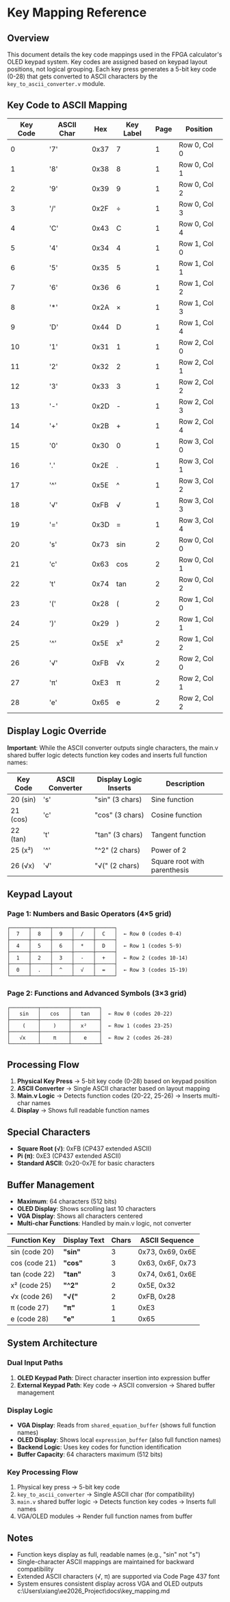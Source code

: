 # Key Mapping Reference

## Overview
This document details the key code mappings used in the FPGA calculator's OLED keypad system. Key codes are assigned based on keypad layout positions, not logical grouping. Each key press generates a 5-bit key code (0-28) that gets converted to ASCII characters by the `key_to_ascii_converter.v` module.

## Key Code to ASCII Mapping

| Key Code | ASCII Char | Hex | Key Label | Page | Position |
|----------|------------|-----|-----------|------|----------|
| 0 | '7' | 0x37 | 7 | 1 | Row 0, Col 0 |
| 1 | '8' | 0x38 | 8 | 1 | Row 0, Col 1 |
| 2 | '9' | 0x39 | 9 | 1 | Row 0, Col 2 |
| 3 | '/' | 0x2F | ÷ | 1 | Row 0, Col 3 |
| 4 | 'C' | 0x43 | C | 1 | Row 0, Col 4 |
| 5 | '4' | 0x34 | 4 | 1 | Row 1, Col 0 |
| 6 | '5' | 0x35 | 5 | 1 | Row 1, Col 1 |
| 7 | '6' | 0x36 | 6 | 1 | Row 1, Col 2 |
| 8 | '*' | 0x2A | × | 1 | Row 1, Col 3 |
| 9 | 'D' | 0x44 | D | 1 | Row 1, Col 4 |
| 10 | '1' | 0x31 | 1 | 1 | Row 2, Col 0 |
| 11 | '2' | 0x32 | 2 | 1 | Row 2, Col 1 |
| 12 | '3' | 0x33 | 3 | 1 | Row 2, Col 2 |
| 13 | '-' | 0x2D | - | 1 | Row 2, Col 3 |
| 14 | '+' | 0x2B | + | 1 | Row 2, Col 4 |
| 15 | '0' | 0x30 | 0 | 1 | Row 3, Col 0 |
| 16 | '.' | 0x2E | . | 1 | Row 3, Col 1 |
| 17 | '^' | 0x5E | ^ | 1 | Row 3, Col 2 |
| 18 | '√' | 0xFB | √ | 1 | Row 3, Col 3 |
| 19 | '=' | 0x3D | = | 1 | Row 3, Col 4 |
| 20 | 's' | 0x73 | sin | 2 | Row 0, Col 0 |
| 21 | 'c' | 0x63 | cos | 2 | Row 0, Col 1 |
| 22 | 't' | 0x74 | tan | 2 | Row 0, Col 2 |
| 23 | '(' | 0x28 | ( | 2 | Row 1, Col 0 |
| 24 | ')' | 0x29 | ) | 2 | Row 1, Col 1 |
| 25 | '^' | 0x5E | x² | 2 | Row 1, Col 2 |
| 26 | '√' | 0xFB | √x | 2 | Row 2, Col 0 |
| 27 | 'π' | 0xE3 | π | 2 | Row 2, Col 1 |
| 28 | 'e' | 0x65 | e | 2 | Row 2, Col 2 |

## Display Logic Override

**Important**: While the ASCII converter outputs single characters, the main.v shared buffer logic detects function key codes and inserts full function names:

| Key Code | ASCII Converter | Display Logic Inserts | Description |
|----------|-----------------|----------------------|-------------|
| 20 (sin) | 's' | "sin" (3 chars) | Sine function |
| 21 (cos) | 'c' | "cos" (3 chars) | Cosine function |
| 22 (tan) | 't' | "tan" (3 chars) | Tangent function |
| 25 (x²) | '^' | "^2" (2 chars) | Power of 2 |
| 26 (√x) | '√' | "√(" (2 chars) | Square root with parenthesis |

## Keypad Layout

### Page 1: Numbers and Basic Operators (4×5 grid)
```
┌──────┬──────┬──────┬──────┬──────┐
│  7   │  8   │  9   │  /   │  C   │  ← Row 0 (codes 0-4)
├──────┼──────┼──────┼──────┼──────┤
│  4   │  5   │  6   │  *   │  D   │  ← Row 1 (codes 5-9)
├──────┼──────┼──────┼──────┼──────┤
│  1   │  2   │  3   │  -   │  +   │  ← Row 2 (codes 10-14)
├──────┼──────┼──────┼──────┼──────┤
│  0   │  .   │  ^   │  √   │  =   │  ← Row 3 (codes 15-19)
└──────┴──────┴──────┴──────┴──────┘
```

### Page 2: Functions and Advanced Symbols (3×3 grid)
```
┌─────────┬─────────┬─────────┐
│   sin   │   cos   │   tan   │  ← Row 0 (codes 20-22)
├─────────┼─────────┼─────────┤
│    (    │    )    │   x²    │  ← Row 1 (codes 23-25)
├─────────┼─────────┼─────────┤
│   √x    │    π    │    e    │  ← Row 2 (codes 26-28)
└─────────┴─────────┴─────────┴
```

## Processing Flow
1. **Physical Key Press** → 5-bit key code (0-28) based on keypad position
2. **ASCII Converter** → Single ASCII character based on layout mapping
3. **Main.v Logic** → Detects function codes (20-22, 25-26) → Inserts multi-char names
4. **Display** → Shows full readable function names

## Special Characters
- **Square Root (√)**: 0xFB (CP437 extended ASCII)
- **Pi (π)**: 0xE3 (CP437 extended ASCII)
- **Standard ASCII**: 0x20-0x7E for basic characters

## Buffer Management
- **Maximum**: 64 characters (512 bits)
- **OLED Display**: Shows scrolling last 10 characters
- **VGA Display**: Shows all characters centered
- **Multi-char Functions**: Handled by main.v logic, not converter

| Function Key | Display Text | Chars | ASCII Sequence |
|--------------|--------------|-------|----------------|
| sin (code 20) | **"sin"** | 3 | 0x73, 0x69, 0x6E |
| cos (code 21) | **"cos"** | 3 | 0x63, 0x6F, 0x73 |
| tan (code 22) | **"tan"** | 3 | 0x74, 0x61, 0x6E |
| x² (code 25) | **"^2"** | 2 | 0x5E, 0x32 |
| √x (code 26) | **"√("** | 2 | 0xFB, 0x28 |
| π (code 27) | **"π"** | 1 | 0xE3 |
| e (code 28) | **"e"** | 1 | 0x65 |

## System Architecture

### Dual Input Paths
1. **OLED Keypad Path**: Direct character insertion into expression buffer
2. **External Keypad Path**: Key code → ASCII conversion → Shared buffer management

### Display Logic
- **VGA Display**: Reads from `shared_equation_buffer` (shows full function names)
- **OLED Display**: Shows local `expression_buffer` (also full function names)
- **Backend Logic**: Uses key codes for function identification
- **Buffer Capacity**: 64 characters maximum (512 bits)

### Key Processing Flow
1. Physical key press → 5-bit key code
2. `key_to_ascii_converter` → Single ASCII char (for compatibility)
3. `main.v` shared buffer logic → Detects function key codes → Inserts full names
4. VGA/OLED modules → Render full function names from buffer

## Notes
- Function keys display as full, readable names (e.g., "sin" not "s")
- Single-character ASCII mappings are maintained for backward compatibility
- Extended ASCII characters (√, π) are supported via Code Page 437 font
- System ensures consistent display across VGA and OLED outputs</content>
<parameter name="filePath">c:\Users\xiang\ee2026_Project\docs\key_mapping.md